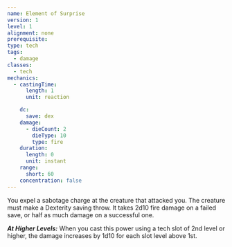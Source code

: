 ```yaml
---
name: Element of Surprise
version: 1
level: 1
alignment: none
prerequisite: 
type: tech
tags:
  - damage
classes:
  - tech
mechanics:
  - castingTime:
      length: 1
      unit: reaction

    dc:
      save: dex
    damage:
      - dieCount: 2
        dieType: 10
        type: fire
    duration:
      length: 0
      unit: instant
    range:
      short: 60
    concentration: false
---
```

You expel a sabotage charge at the creature that attacked you. The creature must make a Dexterity saving throw. It takes 2d10 fire damage on a failed save, or half as much damage on a successful one.

***__At Higher Levels__:*** When you cast this power using a tech slot of 2nd level or higher, the damage increases by 1d10 for each slot level above 1st.
    
